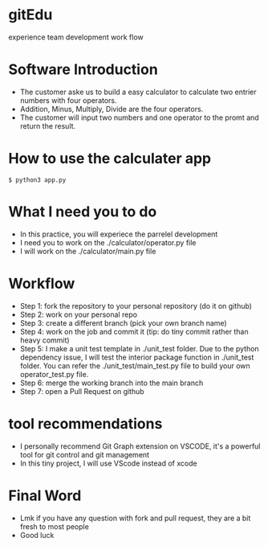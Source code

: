 # gitEdu
experience team development work flow

# Software Introduction
- The customer aske us to build a easy calculator to calculate two entrier numbers with four operators.
- Addition, Minus, Multiply, Divide are the four operators.
- The customer will input two numbers and one operator to the promt and return the result.

# How to use the calculater app
    $ python3 app.py


# What I need you to do
- In this practice, you will experiece the parrelel development   
- I need you to work on the ./calculator/operator.py file   
- I will work on the ./calculator/main.py file 

# Workflow
- Step 1: fork the repository to your personal repository (do it on github)
- Step 2: work on your personal repo  
- Step 3: create a different branch (pick your own branch name)
- Step 4: work on the job and commit it (tip: do tiny commit rather than heavy commit)
- Step 5: I make a unit test template in ./unit_test folder. Due to the python dependency issue, I will test the interior package function in ./unit_test folder. You can refer the ./unit_test/main_test.py file to build your own operator_test.py file.
- Step 6: merge the working branch into the main branch
- Step 7: open a Pull Request on github 

# tool recommendations
- I personally recommend Git Graph extension on VSCODE, it's a powerful tool for git control and git management
- In this tiny project, I will use VScode instead of xcode   

# Final Word  
- Lmk if you have any question with fork and pull request, they are a bit fresh to most people
- Good luck